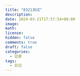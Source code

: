 ```yaml
---
title: "0321测试"
description: 
date: 2024-03-21T17:57:54+08:00
image: 
math: 
license: 
hidden: false
comments: true
draft: false
categories:
  - 记录
tags:
  - 日记
---
```

